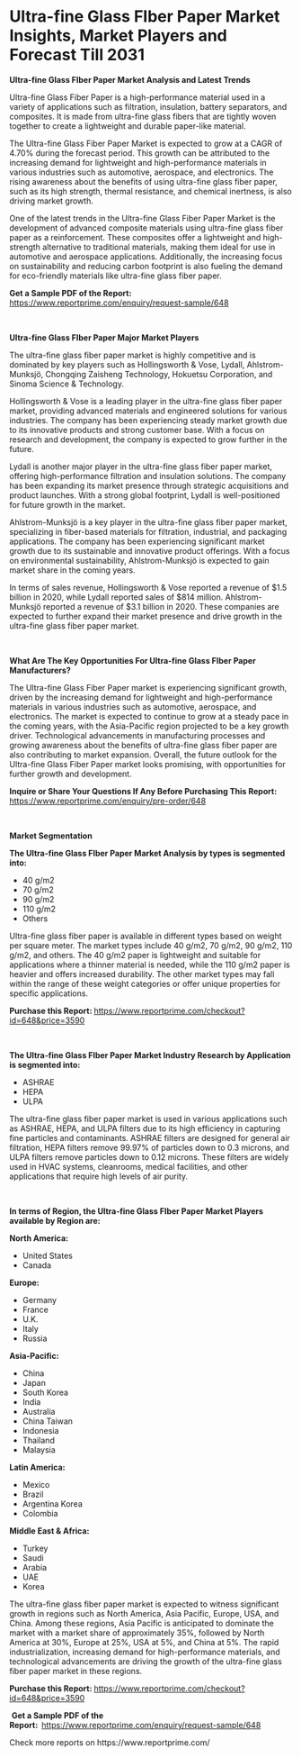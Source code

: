 <p><h1>Ultra-fine Glass FIber Paper Market Insights, Market Players and Forecast Till 2031</h1></p><p><strong>Ultra-fine Glass FIber Paper Market Analysis and Latest Trends</strong></p>
<p><p>Ultra-fine Glass Fiber Paper is a high-performance material used in a variety of applications such as filtration, insulation, battery separators, and composites. It is made from ultra-fine glass fibers that are tightly woven together to create a lightweight and durable paper-like material.</p><p>The Ultra-fine Glass Fiber Paper Market is expected to grow at a CAGR of 4.70% during the forecast period. This growth can be attributed to the increasing demand for lightweight and high-performance materials in various industries such as automotive, aerospace, and electronics. The rising awareness about the benefits of using ultra-fine glass fiber paper, such as its high strength, thermal resistance, and chemical inertness, is also driving market growth.</p><p>One of the latest trends in the Ultra-fine Glass Fiber Paper Market is the development of advanced composite materials using ultra-fine glass fiber paper as a reinforcement. These composites offer a lightweight and high-strength alternative to traditional materials, making them ideal for use in automotive and aerospace applications. Additionally, the increasing focus on sustainability and reducing carbon footprint is also fueling the demand for eco-friendly materials like ultra-fine glass fiber paper.</p></p>
<p><strong>Get a Sample PDF of the Report:&nbsp;</strong> <a href="https://www.reportprime.com/enquiry/request-sample/648">https://www.reportprime.com/enquiry/request-sample/648</a></p>
<p>&nbsp;</p>
<p><strong>Ultra-fine Glass FIber Paper Major Market Players</strong></p>
<p><p>The ultra-fine glass fiber paper market is highly competitive and is dominated by key players such as Hollingsworth & Vose, Lydall, Ahlstrom-Munksjö, Chongqing Zaisheng Technology, Hokuetsu Corporation, and Sinoma Science & Technology. </p><p>Hollingsworth & Vose is a leading player in the ultra-fine glass fiber paper market, providing advanced materials and engineered solutions for various industries. The company has been experiencing steady market growth due to its innovative products and strong customer base. With a focus on research and development, the company is expected to grow further in the future.</p><p>Lydall is another major player in the ultra-fine glass fiber paper market, offering high-performance filtration and insulation solutions. The company has been expanding its market presence through strategic acquisitions and product launches. With a strong global footprint, Lydall is well-positioned for future growth in the market.</p><p>Ahlstrom-Munksjö is a key player in the ultra-fine glass fiber paper market, specializing in fiber-based materials for filtration, industrial, and packaging applications. The company has been experiencing significant market growth due to its sustainable and innovative product offerings. With a focus on environmental sustainability, Ahlstrom-Munksjö is expected to gain market share in the coming years.</p><p>In terms of sales revenue, Hollingsworth & Vose reported a revenue of $1.5 billion in 2020, while Lydall reported sales of $814 million. Ahlstrom-Munksjö reported a revenue of $3.1 billion in 2020. These companies are expected to further expand their market presence and drive growth in the ultra-fine glass fiber paper market.</p></p>
<p>&nbsp;</p>
<p><strong>What Are The Key Opportunities For Ultra-fine Glass FIber Paper Manufacturers?</strong></p>
<p><p>The Ultra-fine Glass Fiber Paper market is experiencing significant growth, driven by the increasing demand for lightweight and high-performance materials in various industries such as automotive, aerospace, and electronics. The market is expected to continue to grow at a steady pace in the coming years, with the Asia-Pacific region projected to be a key growth driver. Technological advancements in manufacturing processes and growing awareness about the benefits of ultra-fine glass fiber paper are also contributing to market expansion. Overall, the future outlook for the Ultra-fine Glass Fiber Paper market looks promising, with opportunities for further growth and development.</p></p>
<p><strong>Inquire or Share Your Questions If Any Before Purchasing This Report:</strong> <a href="https://www.reportprime.com/enquiry/pre-order/648">https://www.reportprime.com/enquiry/pre-order/648</a></p>
<p>&nbsp;</p>
<p><strong>Market Segmentation</strong></p>
<p><strong>The Ultra-fine Glass FIber Paper Market Analysis by types is segmented into:</strong></p>
<p><ul><li>40 g/m2</li><li>70 g/m2</li><li>90 g/m2</li><li>110 g/m2</li><li>Others</li></ul></p>
<p><p>Ultra-fine glass fiber paper is available in different types based on weight per square meter. The market types include 40 g/m2, 70 g/m2, 90 g/m2, 110 g/m2, and others. The 40 g/m2 paper is lightweight and suitable for applications where a thinner material is needed, while the 110 g/m2 paper is heavier and offers increased durability. The other market types may fall within the range of these weight categories or offer unique properties for specific applications.</p></p>
<p><strong>Purchase this Report:&nbsp;</strong><a href="https://www.reportprime.com/checkout?id=648&price=3590">https://www.reportprime.com/checkout?id=648&price=3590</a></p>
<p>&nbsp;</p>
<p><strong>The Ultra-fine Glass FIber Paper Market Industry Research by Application is segmented into:</strong></p>
<p><ul><li>ASHRAE</li><li>HEPA</li><li>ULPA</li></ul></p>
<p><p>The ultra-fine glass fiber paper market is used in various applications such as ASHRAE, HEPA, and ULPA filters due to its high efficiency in capturing fine particles and contaminants. ASHRAE filters are designed for general air filtration, HEPA filters remove 99.97% of particles down to 0.3 microns, and ULPA filters remove particles down to 0.12 microns. These filters are widely used in HVAC systems, cleanrooms, medical facilities, and other applications that require high levels of air purity.</p></p>
<p>&nbsp;</p>
<p><strong>In terms of Region, the Ultra-fine Glass FIber Paper Market Players available by Region are:</strong></p>
<p>
    <p> <strong> North America: </strong>
        <ul>
            <li>United States</li>
            <li>Canada</li>
        </ul>
        </p> 
    <p> <strong> Europe: </strong>
        <ul>
            <li>Germany</li>
            <li>France</li>
            <li>U.K.</li>
            <li>Italy</li>
            <li>Russia</li>
        </ul>
        </p> 
    <p> <strong> Asia-Pacific: </strong>
        <ul>
            <li>China</li>
            <li>Japan</li>
            <li>South Korea</li>
            <li>India</li>
            <li>Australia</li>
            <li>China Taiwan</li>
            <li>Indonesia</li>
            <li>Thailand</li>
            <li>Malaysia</li>
        </ul>
        </p> 
    <p> <strong> Latin America: </strong>
        <ul>
            <li>Mexico</li>
            <li>Brazil</li>
            <li>Argentina Korea</li>
            <li>Colombia</li>
        </ul>
        </p> 
    <p> <strong> Middle East & Africa: </strong>
        <ul>
            <li>Turkey</li>
            <li>Saudi</li>
            <li>Arabia</li>
            <li>UAE</li>
            <li>Korea</li>
        </ul>
    </p>
    </p>
<p><p>The ultra-fine glass fiber paper market is expected to witness significant growth in regions such as North America, Asia Pacific, Europe, USA, and China. Among these regions, Asia Pacific is anticipated to dominate the market with a market share of approximately 35%, followed by North America at 30%, Europe at 25%, USA at 5%, and China at 5%. The rapid industrialization, increasing demand for high-performance materials, and technological advancements are driving the growth of the ultra-fine glass fiber paper market in these regions.</p></p>
<p><strong>Purchase this Report: </strong><a href="https://www.reportprime.com/checkout?id=648&price=3590">https://www.reportprime.com/checkout?id=648&price=3590</a></p>
<p>&nbsp;<strong>Get a Sample PDF of the Report:&nbsp;&nbsp;</strong><a href="https://www.reportprime.com/enquiry/request-sample/648">https://www.reportprime.com/enquiry/request-sample/648</a></p>
<p><strong></strong></p>
<p>Check more reports on https://www.reportprime.com/</p>
